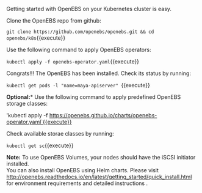 Getting started with OpenEBS on your Kubernetes cluster is easy.

Clone the OpenEBS repo from github:

`git clone https://github.com/openebs/openebs.git && cd openebs/k8s`{{execute}}

Use the following command to apply OpenEBS operators:

`kubectl apply -f openebs-operator.yaml`{{execute}}

Congrats!!! The OpenEBS has been installed. Check its status by running:

`kubectl get pods -l "name=maya-apiserver" `{{execute}}

**Optional:***
Use the following command to apply predefined OpenEBS storage classes:

'kubectl apply -f https://openebs.github.io/charts/openebs-operator.yaml`{{execute}}

Check available storae classes by running:

`kubectl get sc`{{execute}}

**Note:**
To use OpenEBS Volumes, your nodes should have the iSCSI initiator installed.  
You can also install OpenEBS using Helm charts.
Please visit http://openebs.readthedocs.io/en/latest/getting_started/quick_install.html for environment requirements and detailed instructions .
